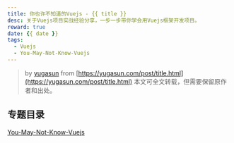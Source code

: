 ```yaml
---
title: 你也许不知道的Vuejs - {{ title }}
desc: 关于Vuejs项目实战经验分享，一步一步带你学会用Vuejs框架开发项目。
reward: true
date: {{ date }}
tags:
  - Vuejs
  - You-May-Not-Know-Vuejs
---
```


> by [yugasun](https://yugasun.com) from [https://yugasun.com/post/title.html](https://yugasun.com/post/title.html)
本文可全文转载，但需要保留原作者和出处。

## 专题目录

[You-May-Not-Know-Vuejs](https://github.com/yugasun/You-May-Not-Know-Vuejs#%E6%96%87%E7%AB%A0%E7%9B%B4%E9%80%9A%E8%BD%A6)
